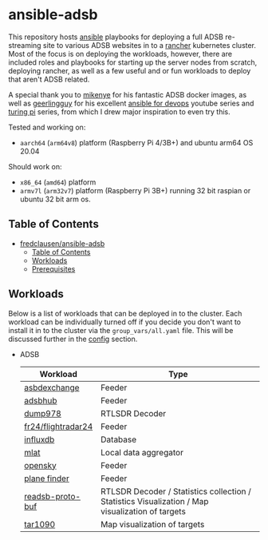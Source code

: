 # ansible-adsb
 
This repository hosts [ansible](https://www.ansible.com) playbooks for deploying a full ADSB re-streaming site to various ADSB websites in to a [rancher](https://rancher.com) kubernetes cluster. Most of the focus is on deploying the workloads, however, there are included roles and playbooks for starting up the server nodes from scratch, deploying rancher, as well as a few useful and or fun workloads to deploy that aren't ADSB related.

A special thank you to [mikenye](https://github.com/mikenye) for his fantastic ADSB docker images, as well as [geerlingguy](https://github.com/geerlingguy) for his excellent [ansible for devops](https://github.com/geerlingguy/ansible-for-devops) youtube series and [turing pi](https://github.com/geerlingguy/turing-pi-cluster) series, from which I drew major inspiration to even try this.

Tested and working on:

* `aarch64` (`arm64v8`) platform (Raspberry Pi 4/3B+) and ubuntu arm64 OS 20.04

Should work on:

* `x86_64` (`amd64`) platform
* `armv7l` (`arm32v7`) platform (Raspberry Pi 3B+) running 32 bit raspian or ubuntu 32 bit arm os.

## Table of Contents

* [fredclausen/ansible-adsb](#ansible-adsb)
  * [Table of Contents](#table-of-contents)
  * [Workloads](#workloads)
  * [Prerequisites](#prerequisites)

## Workloads

Below is a list of workloads that can be deployed in to the cluster. Each workload can be individually turned off if you decide you don't want to install it in to the cluster via the `group_vars/all.yaml` file. This will be discussed further in the [config](#config) section.

* ADSB

    | Workload | Type |
    | ---------|------|
    | [asbdexchange](https://github.com/mikenye/docker-adsbexchange) | Feeder |
    | [adsbhub](https://github.com/mikenye/docker-adsbhub) | Feeder |
    | [dump978](https://github.com/mikenye/docker-dump978) | RTLSDR Decoder |
    | [fr24/flightradar24](https://github.com/mikenye/docker-flightradar24) | Feeder |
    | [influxdb](https://hub.docker.com/_/influxdb) | Database |
    | [mlat](https://github.com/mikenye/docker-readsb-protobuf) | Local data aggregator |
    | [opensky](https://github.com/mikenye/docker-opensky-network) | Feeder |
    | [plane finder](https://github.com/mikenye/docker-planefinder) | Feeder |
    | [readsb-proto-buf](https://github.com/mikenye/docker-readsb-protobuf) | RTLSDR Decoder / Statistics collection / Statistics Visualization / Map visualization of targets |
    | [tar1090](https://github.com/mikenye/docker-tar1090) | Map visualization of targets |